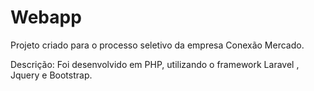 # Webapp
Projeto criado para o processo seletivo da empresa Conexão Mercado.

Descrição:
Foi desenvolvido em PHP, utilizando o framework Laravel , Jquery e Bootstrap.
